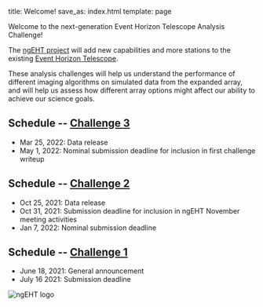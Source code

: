 title: Welcome!
save_as: index.html
template: page

Welcome to the next-generation Event Horizon Telescope Analysis Challenge!

The [ngEHT project](https://www.ngeht.org) will add new capabilities and more stations to the existing
[Event Horizon Telescope](https://eventhorizontelescope.org/).

These analysis challenges will help us understand the performance of
different imaging algorithms on simulated data from the expanded
array, and will help us assess how different array options might
affect our ability to achieve our science goals.

## Schedule -- [Challenge 3]({filename}challenge3.md)

- Mar 25, 2022: Data release
- May 1, 2022: Nominal submission deadline for inclusion in first challenge writeup

## Schedule -- [Challenge 2]({filename}challenge2.md)

- Oct 25, 2021: Data release
- Oct 31, 2021: Submission deadline for inclusion in ngEHT November meeting activities
- Jan 7, 2022: Nominal submission deadline

## Schedule -- [Challenge 1]({filename}challenge1.md)

- June 18, 2021: General announcement
- July 16 2021: Submission deadline

![ngEHT logo](../static/Semifinal_Logo_White_Symbol.jpeg)
